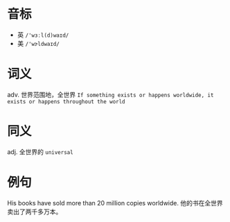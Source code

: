 # 音标

- 英 `/'wɜːl(d)waɪd/`
- 美 `/'wɝldwaɪd/`

# 词义

adv. 世界范围地，全世界
`If something exists or happens worldwide, it exists or happens throughout the world`

# 同义

adj. 全世界的
`universal`

# 例句

His books have sold more than 20 million copies worldwide.
他的书在全世界卖出了两千多万本。


